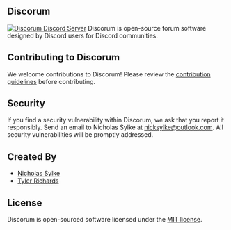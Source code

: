 ## Discorum

<a href="https://discord.gg/GJtaVjQ"><img src="https://discordapp.com/api/guilds/450508841738829826/widget.png" alt="Discorum Discord Server" /></a>
Discorum is open-source forum software designed by Discord users for Discord communities.


## Contributing to Discorum

We welcome contributions to Discorum! Please review the [contribution guidelines](https://github.com/Discorum/Discorum/blob/master/CONTRIBUTING.md) before contributing.


## Security

If you find a security vulnerability within Discorum, we ask that you report it responsibly. Send an email to Nicholas Sylke at [nicksylke@outlook.com](mailto:nicksylke@outlook.com). All security vulnerabilities will be promptly addressed.


## Created By

- [Nicholas Sylke](https://github.com/nsylke)
- [Tyler Richards](https://github.com/tyler0130)


## License

Discorum is open-sourced software licensed under the [MIT license](https://github.com/Discorum/Discorum/blob/master/LICENSE).
